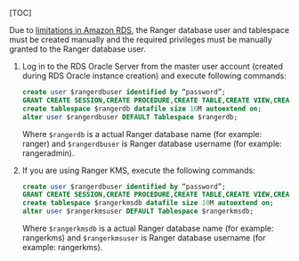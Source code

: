 [TOC]

Due to [limitations in Amazon RDS](https://forums.aws.amazon.com/thread.jspa?messageID=450535), the Ranger database user and tablespace must be created manually and the required privileges must be manually granted to the Ranger database user.

1. Log in to the RDS Oracle Server from the master user account (created during RDS Oracle instance creation) and execute following commands:

    ```sql
    create user $rangerdbuser identified by “password”;
    GRANT CREATE SESSION,CREATE PROCEDURE,CREATE TABLE,CREATE VIEW,CREATE SEQUENCE,CREATE PUBLIC SYNONYM,CREATE ANY SYNONYM,CREATE TRIGGER,UNLIMITED Tablespace TO $rangerdbuser;
    create tablespace $rangerdb datafile size 10M autoextend on;
    alter user $rangerdbuser DEFAULT Tablespace $rangerdb;
    ```
    
    Where `$rangerdb` is a actual Ranger database name (for example: ranger) and `$rangerdbuser` is Ranger database username (for example: rangeradmin).

2. If you are using Ranger KMS, execute the following commands:

    ```sql
    create user $rangerdbuser identified by “password”;
    GRANT CREATE SESSION,CREATE PROCEDURE,CREATE TABLE,CREATE VIEW,CREATE SEQUENCE,CREATE PUBLIC SYNONYM,CREATE ANY SYNONYM,CREATE TRIGGER,UNLIMITED Tablespace TO $rangerkmsuser;
    create tablespace $rangerkmsdb datafile size 10M autoextend on;
    alter user $rangerkmsuser DEFAULT Tablespace $rangerkmsdb;
    ```
    
    Where `$rangerkmsdb` is a actual Ranger database name (for example: rangerkms) and `$rangerkmsuser` is Ranger database username (for example: rangerkms).

